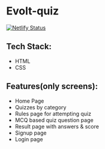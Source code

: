 # Evolt-quiz

[![Netlify Status](https://api.netlify.com/api/v1/badges/f1ea7623-a741-416a-9537-e7c1c2746ee9/deploy-status)](https://app.netlify.com/sites/evolt-quiz-screens/deploys)

## Tech Stack:
 - HTML
 - CSS

## Features(only screens):
 - Home Page
 - Quizzes by category
 - Rules page for attempting quiz
 - MCQ based quiz question page
 - Result page with answers & score
 - Signup page
 - Login page

